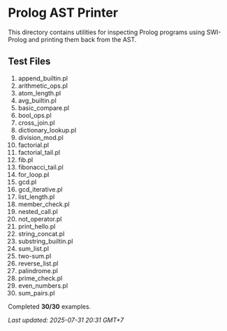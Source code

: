 # Prolog AST Printer

This directory contains utilities for inspecting Prolog programs using SWI-Prolog and printing them back from the AST.

## Test Files

1. append_builtin.pl
2. arithmetic_ops.pl
3. atom_length.pl
4. avg_builtin.pl
5. basic_compare.pl
6. bool_ops.pl
7. cross_join.pl
8. dictionary_lookup.pl
9. division_mod.pl
10. factorial.pl
11. factorial_tail.pl
12. fib.pl
13. fibonacci_tail.pl
14. for_loop.pl
15. gcd.pl
16. gcd_iterative.pl
17. list_length.pl
18. member_check.pl
19. nested_call.pl
20. not_operator.pl
21. print_hello.pl
22. string_concat.pl
23. substring_builtin.pl
24. sum_list.pl
25. two-sum.pl
26. reverse_list.pl
27. palindrome.pl
28. prime_check.pl
29. even_numbers.pl
30. sum_pairs.pl

Completed **30/30** examples.

_Last updated: 2025-07-31 20:31 GMT+7_
